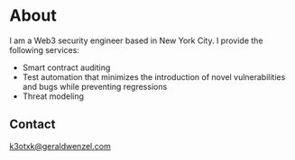 # About

I am a Web3 security engineer based in New York City. I provide the following services:

- Smart contract auditing
- Test automation that minimizes the introduction of novel vulnerabilities and bugs while preventing regressions
- Threat modeling

## Contact

<a href="mailto:k3otxk@geraldwenzel.com">k3otxk@geraldwenzel.com</a>
